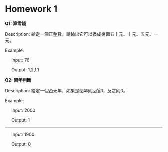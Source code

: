 # Homework 1

**Q1: 算零錢**

Description: 給定一個正整數，請輸出它可以換成幾個五十元、十元、五元、一元。

Example:

$\quad$ Input: 76

$\quad$ Output: 1,2,1,1

**Q2: 閏年判斷**

Description: 給定一個西元年，如果是閏年則回答1，反之則0。

Example:

$\quad$ Input: 2000

$\quad$ Output: 1
<hr />

$\quad$ Input: 1900

$\quad$ Output: 0
